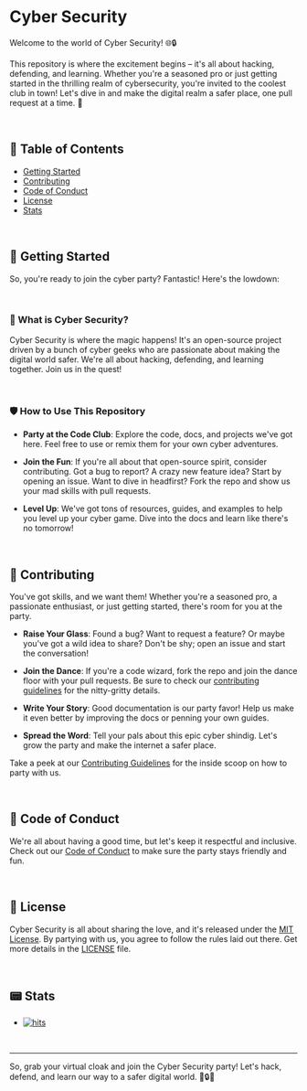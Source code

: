 # Cyber Security

Welcome to the world of Cyber Security! 🌐🔒

This repository is where the excitement begins – it's all about hacking, defending, and learning. Whether you're a seasoned pro or just getting started in the thrilling realm of cybersecurity, you're invited to the coolest club in town! Let's dive in and make the digital realm a safer place, one pull request at a time. 💪

<br>

## 🍕 Table of Contents

- [Getting Started](#😄)
- [Contributing](#✋)
- [Code of Conduct](#📏)
- [License](#🚓)
- [Stats](#💻)

<br>

## 🚀 Getting Started

So, you're ready to join the cyber party? Fantastic! Here's the lowdown:

<br>

### 🤖 What is Cyber Security?

Cyber Security is where the magic happens! It's an open-source project driven by a bunch of cyber geeks who are passionate about making the digital world safer. We're all about hacking, defending, and learning together. Join us in the quest!

<br>

### 🛡️ How to Use This Repository

- **Party at the Code Club**: Explore the code, docs, and projects we've got here. Feel free to use or remix them for your own cyber adventures.

- **Join the Fun**: If you're all about that open-source spirit, consider contributing. Got a bug to report? A crazy new feature idea? Start by opening an issue. Want to dive in headfirst? Fork the repo and show us your mad skills with pull requests.

- **Level Up**: We've got tons of resources, guides, and examples to help you level up your cyber game. Dive into the docs and learn like there's no tomorrow!

<br>

## 🎉 Contributing

You've got skills, and we want them! Whether you're a seasoned pro, a passionate enthusiast, or just getting started, there's room for you at the party.

- **Raise Your Glass**: Found a bug? Want to request a feature? Or maybe you've got a wild idea to share? Don't be shy; open an issue and start the conversation!

- **Join the Dance**: If you're a code wizard, fork the repo and join the dance floor with your pull requests. Be sure to check our [contributing guidelines](CONTRIBUTING.md) for the nitty-gritty details.

- **Write Your Story**: Good documentation is our party favor! Help us make it even better by improving the docs or penning your own guides.

- **Spread the Word**: Tell your pals about this epic cyber shindig. Let's grow the party and make the internet a safer place.

Take a peek at our [Contributing Guidelines](CONTRIBUTING.md) for the inside scoop on how to party with us.

<br>

## 🎊 Code of Conduct

We're all about having a good time, but let's keep it respectful and inclusive. Check out our [Code of Conduct](CODE_OF_CONDUCT.md) to make sure the party stays friendly and fun.

<br>

## 📜 License

Cyber Security is all about sharing the love, and it's released under the [MIT License](LICENSE). By partying with us, you agree to follow the rules laid out there. Get more details in the [LICENSE](LICENSE) file.

<br>

## 📟 Stats
- [![hits](https://hits.sh/github.com/s41r4j/opcybersec.svg)](https://hits.sh/github.com/s41r4j/opcybersec/)

<br>

---

So, grab your virtual cloak and join the Cyber Security party! Let's hack, defend, and learn our way to a safer digital world. 🎉🔒💃

